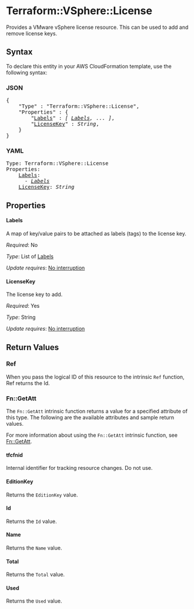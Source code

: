# Terraform::VSphere::License

Provides a VMware vSphere license resource. This can be used to add and remove license keys.

## Syntax

To declare this entity in your AWS CloudFormation template, use the following syntax:

### JSON

<pre>
{
    "Type" : "Terraform::VSphere::License",
    "Properties" : {
        "<a href="#labels" title="Labels">Labels</a>" : <i>[ <a href="labels.md">Labels</a>, ... ]</i>,
        "<a href="#licensekey" title="LicenseKey">LicenseKey</a>" : <i>String</i>,
    }
}
</pre>

### YAML

<pre>
Type: Terraform::VSphere::License
Properties:
    <a href="#labels" title="Labels">Labels</a>: <i>
      - <a href="labels.md">Labels</a></i>
    <a href="#licensekey" title="LicenseKey">LicenseKey</a>: <i>String</i>
</pre>

## Properties

#### Labels

A map of key/value pairs to be attached as labels (tags) to the license key.

_Required_: No

_Type_: List of <a href="labels.md">Labels</a>

_Update requires_: [No interruption](https://docs.aws.amazon.com/AWSCloudFormation/latest/UserGuide/using-cfn-updating-stacks-update-behaviors.html#update-no-interrupt)

#### LicenseKey

The license key to add.

_Required_: Yes

_Type_: String

_Update requires_: [No interruption](https://docs.aws.amazon.com/AWSCloudFormation/latest/UserGuide/using-cfn-updating-stacks-update-behaviors.html#update-no-interrupt)

## Return Values

### Ref

When you pass the logical ID of this resource to the intrinsic `Ref` function, Ref returns the Id.

### Fn::GetAtt

The `Fn::GetAtt` intrinsic function returns a value for a specified attribute of this type. The following are the available attributes and sample return values.

For more information about using the `Fn::GetAtt` intrinsic function, see [Fn::GetAtt](https://docs.aws.amazon.com/AWSCloudFormation/latest/UserGuide/intrinsic-function-reference-getatt.html).

#### tfcfnid

Internal identifier for tracking resource changes. Do not use.

#### EditionKey

Returns the <code>EditionKey</code> value.

#### Id

Returns the <code>Id</code> value.

#### Name

Returns the <code>Name</code> value.

#### Total

Returns the <code>Total</code> value.

#### Used

Returns the <code>Used</code> value.

